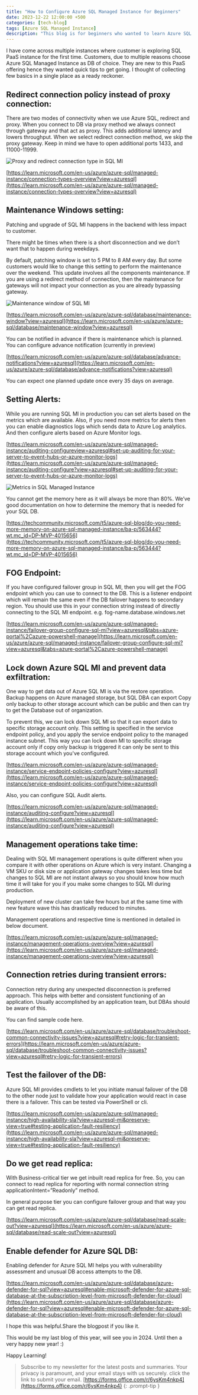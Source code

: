 ```yaml
---
title: "How to Configure Azure SQL Managed Instance for Beginners"
date: 2023-12-22 12:00:00 +500
categories: [tech-blog]
tags: [Azure SQL Managed Instance]
description: "This blog is for beginners who wanted to learn Azure SQL managed instance and learn how to quickly configure the service with best practices"
---
```


I have come across multiple instances where customer is exploring SQL PaaS instance for the first time.
Customers, due to multiple reasons choose Azure SQL Managed Instance as DB of choice. 
They are new to this PaaS offering hence they wanted quick tips to get going.
I thought of collecting few basics in a single place as a ready reckoner. 

## Redirect connection policy instead of proxy connection:

There are two modes of connectivity when we use Azure SQL, redirect and proxy.
When you connect to DB via proxy method we always connect through gateway and that act as proxy. This adds additional latency and lowers throughput. When we select redirect connection method, we skip the proxy gateway. Keep in mind we have to open additional ports 1433, and 11000-11999.

![Proxy and redirect connection type in SQL MI](https://raw.githubusercontent.com/qureshiaquib/qureshiaquib.github.io/main/assets/22122023/proxy-and-redirect-connection-type.jpg)

[https://learn.microsoft.com/en-us/azure/azure-sql/managed-instance/connection-types-overview?view=azuresql](https://learn.microsoft.com/en-us/azure/azure-sql/managed-instance/connection-types-overview?view=azuresql)


## Maintenance Windows setting: 

Patching and upgrade of SQL MI happens in the backend with less impact to customer.

There might be times when there is a short disconnection and we don’t want that to happen during weekdays.

By default, patching window is set to 5 PM to 8 AM every day. But some customers would like to change this setting to perform the maintenance over the weekend. This update involves all the components maintenance. If you are using a redirect method of connection, then the maintenance for gateways will not impact your connection as you are already bypassing gateway.

![Maintenance window of SQL MI](https://raw.githubusercontent.com/qureshiaquib/qureshiaquib.github.io/main/assets/22122023/maintenance-window-sql-mi.jpg)

[https://learn.microsoft.com/en-us/azure/azure-sql/database/maintenance-window?view=azuresql](https://learn.microsoft.com/en-us/azure/azure-sql/database/maintenance-window?view=azuresql)

You can be notified in advance if there is maintenance which is planned.
You can configure advance notification (currently in preview)

[https://learn.microsoft.com/en-us/azure/azure-sql/database/advance-notifications?view=azuresql](https://learn.microsoft.com/en-us/azure/azure-sql/database/advance-notifications?view=azuresql)

You can expect one planned update once every 35 days on average.


## Setting Alerts:

While you are running SQL MI in production you can set alerts based on the metrics which are available.
Also, if you need more metrics for alerts then you can enable diagnostics logs which sends data to Azure Log analytics. And then configure alerts based on Azure Monitor logs.

[https://learn.microsoft.com/en-us/azure/azure-sql/managed-instance/auditing-configureview=azuresql#set-up-auditing-for-your-server-to-event-hubs-or-azure-monitor-logs](https://learn.microsoft.com/en-us/azure/azure-sql/managed-instance/auditing-configure?view=azuresql#set-up-auditing-for-your-server-to-event-hubs-or-azure-monitor-logs)

![Metrics in SQL Managed Instance](https://raw.githubusercontent.com/qureshiaquib/qureshiaquib.github.io/main/assets/22122023/metrics-in-sql-mi.jpg)

You cannot get the memory here as it will always be more than 80%.
We’ve good documentation on how to determine the memory that is needed for your SQL DB.

[https://techcommunity.microsoft.com/t5/azure-sql-blog/do-you-need-more-memory-on-azure-sql-managed-instance/ba-p/563444?wt.mc_id=DP-MVP-4015656](https://techcommunity.microsoft.com/t5/azure-sql-blog/do-you-need-more-memory-on-azure-sql-managed-instance/ba-p/563444?wt.mc_id=DP-MVP-4015656)


## FOG Endpoint: 

If you have configured failover group in SQL MI, then you will get the FOG endpoint which you can use to connect to the DB. This is a listener endpoint which will remain the same even if the DB failover happens to secondary region. You should use this in your connection string instead of directly connecting to the SQL MI endpoint.
e.g. fog-name.database.windows.net

[https://learn.microsoft.com/en-us/azure/azure-sql/managed-instance/failover-group-configure-sql-mi?view=azuresql&tabs=azure-portal%2Cazure-powershell-manage](https://learn.microsoft.com/en-us/azure/azure-sql/managed-instance/failover-group-configure-sql-mi?view=azuresql&tabs=azure-portal%2Cazure-powershell-manage)


## Lock down Azure SQL MI and prevent data exfiltration:

One way to get data out of Azure SQL MI is via the restore operation. 
Backup happens on Azure managed storage, but SQL DBA can export Copy only backup to other storage account which can be public and then can try to get the Database out of organization.

To prevent this, we can lock down SQL MI so that it can export data to specific storage account only. This setting is specified in the service endpoint policy, and you apply the service endpoint policy to the managed instance subnet.
This way you can lock down MI to specific storage account only if copy only backup is triggered it can only be sent to this storage account which you've configured.

[https://learn.microsoft.com/en-us/azure/azure-sql/managed-instance/service-endpoint-policies-configure?view=azuresql](https://learn.microsoft.com/en-us/azure/azure-sql/managed-instance/service-endpoint-policies-configure?view=azuresql)

Also, you can configure SQL Audit alerts.

[https://learn.microsoft.com/en-us/azure/azure-sql/managed-instance/auditing-configure?view=azuresql](https://learn.microsoft.com/en-us/azure/azure-sql/managed-instance/auditing-configure?view=azuresql)


## Management operations take time:

Dealing with SQL MI management operations is quite different when you compare it with other operations on Azure which is very instant. Changing a VM SKU or disk size or application gateway changes takes less time but changes to SQL MI are not instant always so you should know how much time it will take for you if you make some changes to SQL MI during production. 

Deployment of new cluster can take few hours but at the same time with new feature wave this has drastically reduced to minutes.

Management operations and respective time is mentioned in detailed in below document.

[https://learn.microsoft.com/en-us/azure/azure-sql/managed-instance/management-operations-overview?view=azuresql](https://learn.microsoft.com/en-us/azure/azure-sql/managed-instance/management-operations-overview?view=azuresql)


## Connection retries during transient errors:

Connection retry during any unexpected disconnection is preferred approach. This helps with better and consistent functioning of an application. Usually accomplished by an application team, but DBAs should be aware of this.

You can find sample code here.

[https://learn.microsoft.com/en-us/azure/azure-sql/database/troubleshoot-common-connectivity-issues?view=azuresql#retry-logic-for-transient-errors](https://learn.microsoft.com/en-us/azure/azure-sql/database/troubleshoot-common-connectivity-issues?view=azuresql#retry-logic-for-transient-errors)


## Test the failover of the DB:

Azure SQL MI provides cmdlets to let you initiate manual failover of the DB to the other node just to validate how your application would react in case there is a failover. This can be tested via PowerShell or cli.

[https://learn.microsoft.com/en-us/azure/azure-sql/managed-instance/high-availability-sla?view=azuresql-mi&preserve-view=true#testing-application-fault-resiliency](https://learn.microsoft.com/en-us/azure/azure-sql/managed-instance/high-availability-sla?view=azuresql-mi&preserve-view=true#testing-application-fault-resiliency)


## Do we get read replica:

With Business-critical tier we get inbuilt read replica for free. So, you can connect to read replica for reporting with normal connection string applicationIntent=”Readonly” method.

In general purpose tier you can configure failover group and that way you can get read replica.

[https://learn.microsoft.com/en-us/azure/azure-sql/database/read-scale-out?view=azuresql](https://learn.microsoft.com/en-us/azure/azure-sql/database/read-scale-out?view=azuresql)


## Enable defender for Azure SQL DB: 

Enabling defender for Azure SQL MI helps you with vulnerability assessment and unusual DB access attempts to the DB. 

[https://learn.microsoft.com/en-us/azure/azure-sql/database/azure-defender-for-sql?view=azuresql#enable-microsoft-defender-for-azure-sql-database-at-the-subscription-level-from-microsoft-defender-for-cloud](https://learn.microsoft.com/en-us/azure/azure-sql/database/azure-defender-for-sql?view=azuresql#enable-microsoft-defender-for-azure-sql-database-at-the-subscription-level-from-microsoft-defender-for-cloud)

I hope this was helpful.Share the blogpost if you like it.

This would be my last blog of this year, will see you in 2024. Until then a very happy new year! :)

Happy Learning!

>Subscribe to my newsletter for the latest posts and summaries. Your privacy is paramount, and your email stays with us securely.
click the link to submit your email.
[https://forms.office.com/r/6ysKm4nkp4](https://forms.office.com/r/6ysKm4nkp4)
{: .prompt-tip }

